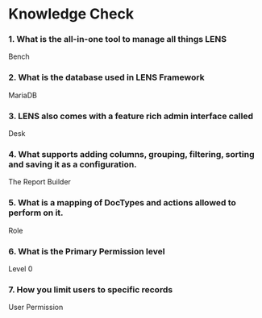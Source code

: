 # **Knowledge Check**


### 1. What is the all-in-one tool to manage all things LENS 
Bench

### 2. What is the database used in LENS Framework
MariaDB

### 3. LENS also comes with a feature rich admin interface called 
Desk

### 4. What supports adding columns, grouping, filtering, sorting and saving it as a configuration.
 The Report Builder 

### 5. What is a mapping of DocTypes and actions allowed to perform on it.
Role

### 6. What is the Primary Permission level
Level 0

### 7. How you limit users to specific records
User Permission




<!--stackedit_data:
eyJoaXN0b3J5IjpbMTM2Mzg5Njc1MiwtMTQ4NTE1NzczM119
-->